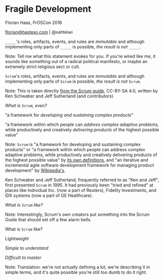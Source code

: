 # Fragile Development

Florian Haas, FrOSCon 2016

florian@hastexo.com | @xahteiwi


`_____`'s roles, artifacts, events, and rules are _immutable_ and
although implementing only parts of `_____` is possible, _the result
is not_ `_____`.

Note: Tell me what this statement evokes for you. If you're wired like
me, it sounds like something out of a radical political manifesto, or
maybe an extremely strict religious sect or cult.


`Scrum`'s roles, artifacts, events, and rules are _immutable_ and
although implementing only parts of `Scrum` is possible, _the result
is not_ `Scrum`.

Note: This is taken directly [from the Scrum
guide](http://www.scrumguides.org/scrum-guide.html#endnote), CC-BY-SA
4.0, written by Ken Schwaber and Jeff Sutherland (and contributors)


_What is `Scrum`, even?_


“a framework for _developing and sustaining complex
products_”


“a framework within which people can _address complex
adaptive problems,_ while productively and creatively _delivering
products_ of the highest possible value”

Note: `Scrum` is "a framework for developing and sustaining complex
products" or "a framework within which people can address complex
adaptive problems, while productively and creatively delivering
products of the highest possible value" by [its own
definitions](http://www.scrumguides.org/scrum-guide.html), and "an
iterative and incremental agile software development framework for
managing product development" by
[Wikipedia's](https://en.wikipedia.org/wiki/Scrum_(software_development)).

Ken Schwaber and Jeff Sutherland, frequently referred to as "Ken and
Jeff", first presented `Scrum` in 1995. It had previously been "tried
and refined" at places like Individual Inc. (now a part of Reuters),
Fidelity Investments, and IDX systems (now a part of GE Healthcare).


_What is `Scrum` like?_

Note: Interestingly, Scrum's own creators put something into the Scrum
Guide that should set off a few alarm bells.


What is `Scrum` like?

_Lightweight_

_Simple to understand_

_Difficult to master_

Note: Translation: we're not actually defining a lot, we're describing
it in simple terms, and it's quite possible you're still too dumb to
do it right.
